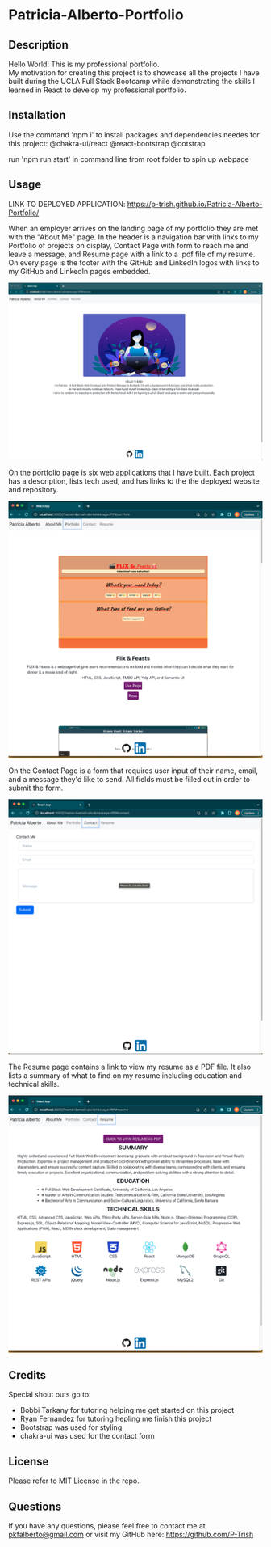 # Patricia-Alberto-Portfolio


## Description

Hello World! This is my professional portfolio.  
My motivation for creating this project is to showcase all the projects I have built during the UCLA Full Stack Bootcamp while demonstrating the skills I learned in React to develop my professional portfolio.  

## Installation

Use the command 'npm i' to install packages and dependencies needes for this project:
@chakra-ui/react
@react-bootstrap 
@ootstrap

run 'npm run start' in command line from root folder to spin up webpage 

## Usage

LINK TO DEPLOYED APPLICATION: https://p-trish.github.io/Patricia-Alberto-Portfolio/

When an employer arrives on the landing page of my portfolio they are met with the "About Me" page.  In the header is a navigation bar with links to my Portfolio of projects on display, Contact Page with form to reach me and leave a message, and Resume page with a link to a .pdf file of my resume.  On every page is the footer with the GitHub and LinkedIn logos with links to my GitHub and LinkedIn pages embedded. 

![alt text](./src/assets/images/20_AboutMe.png)

On the portfolio page is six web applications that I have built.  Each project has a description, lists tech used, and has links to the the deployed website and repository. 

![alt text](./src/assets/images/20_PortfolioPage.png)

On the Contact Page is a form that requires user input of their name, email, and a message they'd like to send.  All fields must be filled out in order to submit the form.  

![alt text](./src/assets/images/20_ContactPage.png)

The Resume page contains a link to view my resume as a PDF file.  It also lists a summary of what to find on my resume including education and technical skills.  

![alt text](./src/assets/images/20_Resume.png)




## Credits

Special shout outs go to: 

- Bobbi Tarkany for tutoring helping me get started on this project
- Ryan Fernandez for tutoring hepling me finish this project
- Bootstrap was used for styling
- chakra-ui was used for the contact form 

## License

Please refer to MIT License in the repo. 


## Questions

If you have any questions, please feel free to contact me at pkfalberto@gmail.com or visit my GitHub here: https://github.com/P-Trish
